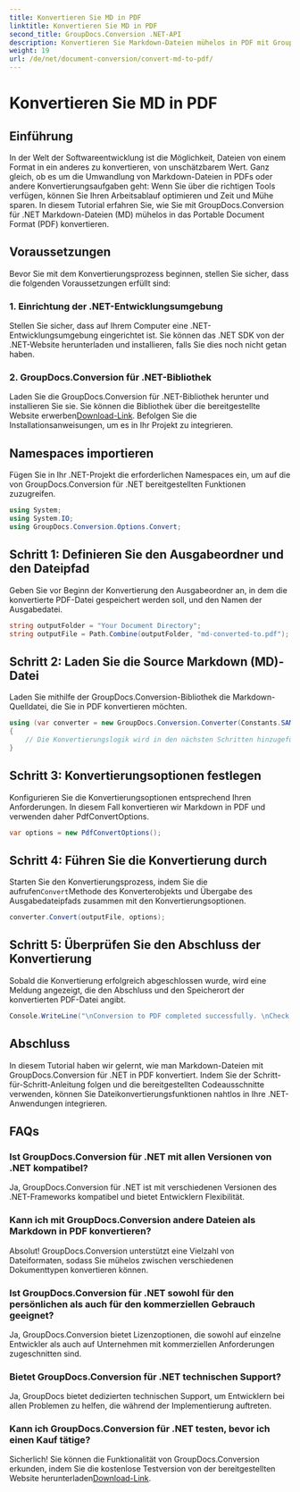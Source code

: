 ```yaml
---
title: Konvertieren Sie MD in PDF
linktitle: Konvertieren Sie MD in PDF
second_title: GroupDocs.Conversion .NET-API
description: Konvertieren Sie Markdown-Dateien mühelos in PDF mit GroupDocs.Conversion für .NET. Optimieren Sie Ihren Dokumenten-Workflow.
weight: 19
url: /de/net/document-conversion/convert-md-to-pdf/
---
```


# Konvertieren Sie MD in PDF

## Einführung
In der Welt der Softwareentwicklung ist die Möglichkeit, Dateien von einem Format in ein anderes zu konvertieren, von unschätzbarem Wert. Ganz gleich, ob es um die Umwandlung von Markdown-Dateien in PDFs oder andere Konvertierungsaufgaben geht: Wenn Sie über die richtigen Tools verfügen, können Sie Ihren Arbeitsablauf optimieren und Zeit und Mühe sparen. In diesem Tutorial erfahren Sie, wie Sie mit GroupDocs.Conversion für .NET Markdown-Dateien (MD) mühelos in das Portable Document Format (PDF) konvertieren.
## Voraussetzungen
Bevor Sie mit dem Konvertierungsprozess beginnen, stellen Sie sicher, dass die folgenden Voraussetzungen erfüllt sind:
### 1. Einrichtung der .NET-Entwicklungsumgebung
Stellen Sie sicher, dass auf Ihrem Computer eine .NET-Entwicklungsumgebung eingerichtet ist. Sie können das .NET SDK von der .NET-Website herunterladen und installieren, falls Sie dies noch nicht getan haben.
### 2. GroupDocs.Conversion für .NET-Bibliothek
 Laden Sie die GroupDocs.Conversion für .NET-Bibliothek herunter und installieren Sie sie. Sie können die Bibliothek über die bereitgestellte Website erwerben[Download-Link](https://releases.groupdocs.com/conversion/net/). Befolgen Sie die Installationsanweisungen, um es in Ihr Projekt zu integrieren.

## Namespaces importieren
Fügen Sie in Ihr .NET-Projekt die erforderlichen Namespaces ein, um auf die von GroupDocs.Conversion für .NET bereitgestellten Funktionen zuzugreifen.

```csharp
using System;
using System.IO;
using GroupDocs.Conversion.Options.Convert;
```
## Schritt 1: Definieren Sie den Ausgabeordner und den Dateipfad
Geben Sie vor Beginn der Konvertierung den Ausgabeordner an, in dem die konvertierte PDF-Datei gespeichert werden soll, und den Namen der Ausgabedatei.
```csharp
string outputFolder = "Your Document Directory";
string outputFile = Path.Combine(outputFolder, "md-converted-to.pdf");
```
## Schritt 2: Laden Sie die Source Markdown (MD)-Datei
Laden Sie mithilfe der GroupDocs.Conversion-Bibliothek die Markdown-Quelldatei, die Sie in PDF konvertieren möchten.
```csharp
using (var converter = new GroupDocs.Conversion.Converter(Constants.SAMPLE_MD))
{
    // Die Konvertierungslogik wird in den nächsten Schritten hinzugefügt
}
```
## Schritt 3: Konvertierungsoptionen festlegen
Konfigurieren Sie die Konvertierungsoptionen entsprechend Ihren Anforderungen. In diesem Fall konvertieren wir Markdown in PDF und verwenden daher PdfConvertOptions.
```csharp
var options = new PdfConvertOptions();
```
## Schritt 4: Führen Sie die Konvertierung durch
 Starten Sie den Konvertierungsprozess, indem Sie die aufrufen`Convert`Methode des Konverterobjekts und Übergabe des Ausgabedateipfads zusammen mit den Konvertierungsoptionen.
```csharp
converter.Convert(outputFile, options);
```
## Schritt 5: Überprüfen Sie den Abschluss der Konvertierung
Sobald die Konvertierung erfolgreich abgeschlossen wurde, wird eine Meldung angezeigt, die den Abschluss und den Speicherort der konvertierten PDF-Datei angibt.
```csharp
Console.WriteLine("\nConversion to PDF completed successfully. \nCheck output in {0}", outputFolder);
```

## Abschluss
In diesem Tutorial haben wir gelernt, wie man Markdown-Dateien mit GroupDocs.Conversion für .NET in PDF konvertiert. Indem Sie der Schritt-für-Schritt-Anleitung folgen und die bereitgestellten Codeausschnitte verwenden, können Sie Dateikonvertierungsfunktionen nahtlos in Ihre .NET-Anwendungen integrieren.
## FAQs
### Ist GroupDocs.Conversion für .NET mit allen Versionen von .NET kompatibel?
Ja, GroupDocs.Conversion für .NET ist mit verschiedenen Versionen des .NET-Frameworks kompatibel und bietet Entwicklern Flexibilität.
### Kann ich mit GroupDocs.Conversion andere Dateien als Markdown in PDF konvertieren?
Absolut! GroupDocs.Conversion unterstützt eine Vielzahl von Dateiformaten, sodass Sie mühelos zwischen verschiedenen Dokumenttypen konvertieren können.
### Ist GroupDocs.Conversion für .NET sowohl für den persönlichen als auch für den kommerziellen Gebrauch geeignet?
Ja, GroupDocs.Conversion bietet Lizenzoptionen, die sowohl auf einzelne Entwickler als auch auf Unternehmen mit kommerziellen Anforderungen zugeschnitten sind.
### Bietet GroupDocs.Conversion für .NET technischen Support?
Ja, GroupDocs bietet dedizierten technischen Support, um Entwicklern bei allen Problemen zu helfen, die während der Implementierung auftreten.
### Kann ich GroupDocs.Conversion für .NET testen, bevor ich einen Kauf tätige?
 Sicherlich! Sie können die Funktionalität von GroupDocs.Conversion erkunden, indem Sie die kostenlose Testversion von der bereitgestellten Website herunterladen[Download-Link](https://releases.groupdocs.com/conversion/net/).